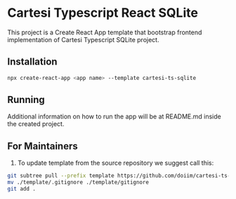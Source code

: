 # Cartesi Typescript React SQLite

This project is a Create React App template that bootstrap frontend implementation of Cartesi Typescript SQLite project.

## Installation

```sh
npx create-react-app <app name> --template cartesi-ts-sqlite
```

## Running

Additional information on how to run the app will be at README.md inside the created project.

## For Maintainers

1. To update template from the source repository we suggest call this:

```sh
git subtree pull --prefix template https://github.com/doiim/cartesi-ts-react-sqlite master --squash
mv ./template/.gitignore ./template/gitignore
git add .
```
